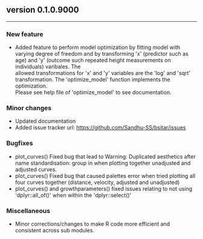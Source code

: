 ## version 0.1.0.9000

---

### New feature

- Added feature to perform model optimization by fitting model with varying
  degree of freedom and by transforming 'x' (predictor such as age) and 'y' 
  (outcome such repeated height measurements on individuals) varibales. The    
  allowed transformations for 'x' and 'y' variables are the 'log' and 'sqrt'  
  transformation. The 'optimize_model' function implements the optimization.  
  Please see help file of 'optimize_model' to see documentation.

### Minor changes

- Updated documentation
- Added issue tracker url: https://github.com/Sandhu-SS/bsitar/issues


### Bugfixes

- plot_curves() Fixed bug that lead to Warning: Duplicated aesthetics after name 
standardisation: group in when plotting together unadjusted and adjusted curves. 
- plot_curves() Fixed bug that caused palettes error when tried plotting all 
four curves together (distance, velocity, adjusted and unadjusted)
- plot_curves() and growthparameters() fixed issues relating to not using 
'dplyr::all_of()' when within the 'dplyr::select()'


### Miscellaneous
- Minor corrections/changes to make R code more efficient and consistent across sub modules.



